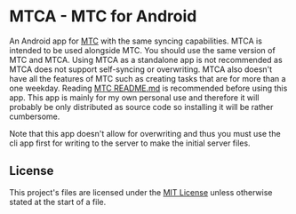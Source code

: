 # MTCA - MTC for Android

An Android app for [MTC](https://github.com/Windore/mtc) with the same syncing capabilities. MTCA is
intended to be used alongside MTC. You should use the same version of MTC and MTCA. Using MTCA as a
standalone app is not recommended as MTCA does not support self-syncing or overwriting. MTCA also
doesn't have all the features of MTC such as creating tasks that are for more than a one weekday.
Reading [MTC README.md](https://github.com/Windore/mtc/blob/master/README.md)
is recommended before using this app. This app is mainly for my own personal use and therefore it
will probably be only distributed as source code so installing it will be rather cumbersome.

Note that this app doesn't allow for overwriting and thus you must use the cli app first for writing
to the server to make the initial server files.

## License

This project's files are licensed under the [MIT License](LICENSE.md) unless otherwise stated at the
start of a file.